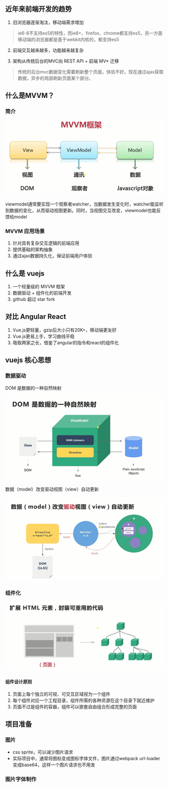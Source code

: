 
## 近年来前端开发的趋势

1. 旧浏览器逐渐淘汰，移动端需求增加

> ie6-8不支持es5的特性，而ie8+、firefox、chrome都支持es5，另一方面移动端的浏览器都是基于webkit内核的，都支持es5

2. 前端交互越来越多，功能越来越复杂

3. 架构从传统后台的MVC向 REST API + 前端 MV* 迁移

> 传统的后台mvc数据变化需要刷新整个页面，体验不好。现在通过ajax获取数据，异步的局部刷新页面某个部分。

## 什么是MVVM？

### 简介

![avatar](./mvvm.png)

viewmodel通常要实现一个观察者watcher，当数据发生变化时，watcher能监听到数据的变化，从而驱动视图更新。同时，当视图交互改变，viewmodel也能反馈给model

### MVVM 应用场景

1. 针对具有复杂交互逻辑的前端应用
2. 提供基础的架构抽象
3. 通过ajax数据持久化，保证前端用户体验

## 什么是 vuejs

1. 一个轻量级的 MVVM 框架
2. 数据驱动 + 组件化的前端开发
3. github 超过 star fork

## 对比 Angular React

1. Vue.js更轻量，gzip后大小只有20K+，移动端更友好
2. Vue.js更易上手，学习曲线平稳
3. 吸取两家之长，借鉴了angular的指令和react的组件化

## vuejs 核心思想

### 数据驱动

DOM 是数据的一种自然映射

![avatar](./vuemvvm.png)

数据（model）改变驱动视图（view）自动更新

![avatar](./data-drive-view.png)

### 组件化

![avatar](./component.png)

#### 组件设计原则

1. 页面上每个独立的可视、可交互区域视为一个组件
2. 每个组件对应一个工程目录，组件所需的各种资源在这个目录下就近维护
3. 页面不过是组件的容器，组件可以嵌套自由组合形成完整的页面

## 项目准备

### 图片

- css sprite，可以减少图片请求
- 实际项目中，通常将图标变成图标字体文件，图片通过webpack url-loader 变成base64，这样一个图片请求也不用发

### 图片字体制作

